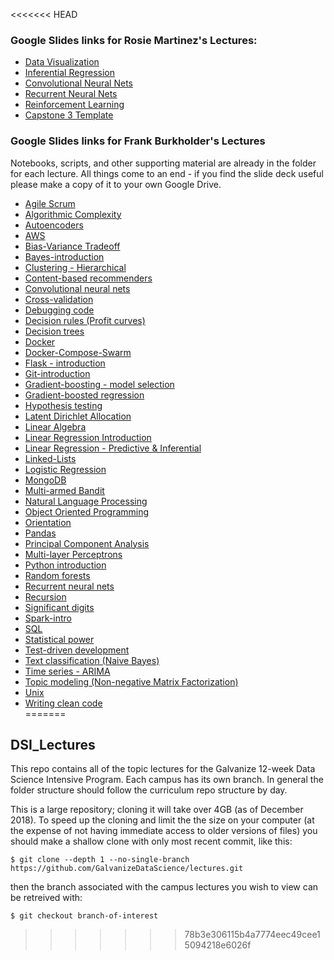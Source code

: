 <<<<<<< HEAD
### Google Slides links for Rosie Martinez's Lectures:

* [Data Visualization](https://docs.google.com/presentation/d/1uyEpWDwSEf0OuCjJOW_mdf9qac8D3PGijI9s4PSMaGY/edit?usp=sharing)
* [Inferential Regression](https://docs.google.com/presentation/d/1SPJGtJR4f0KzFRIsNL3abkGJkti7gQhoAIosFksiBXM/edit?usp=sharing)
* [Convolutional Neural Nets](https://docs.google.com/presentation/d/1xpd-feQQH_z5tS8Idu6B9l8zgm8VbFVGZAWiqc1rzso/edit?usp=sharing)
* [Recurrent Neural Nets](https://docs.google.com/presentation/d/1psCatXrvMVwX-BbANed3GCjfU_C2x30kUTA3ALK-Rqc/edit?usp=sharing)
* [Reinforcement Learning](https://docs.google.com/presentation/d/1m0owoU-KBrUaPdDRLVAqqmY_pSQS50evh_34Cw0DVPE/edit?usp=sharing)
* [Capstone 3 Template](https://docs.google.com/presentation/d/1f0Ot6hVFRDpAsAtyYtcernCfFamIXAkL4XLKx0WzBWY/edit?usp=sharing)
### Google Slides links for Frank Burkholder's Lectures
Notebooks, scripts, and other supporting material are already in the folder for each lecture.
All things come to an end - if you find the slide deck useful please make a copy of it to your own Google Drive.

* [Agile Scrum](https://docs.google.com/presentation/d/1hJdDOGhxY3RE96JXeiuF0qtvg1NSW1A95DBQzQC232E/edit?usp=sharing)    
* [Algorithmic Complexity](https://docs.google.com/presentation/d/1knatdP74wmR4b4NaEP89mQlYopq1rJnuH8gn9yMts9o/edit?usp=sharing)  
* [Autoencoders](https://docs.google.com/presentation/d/1qkV8T_NzBL0JJvLpCXRVJl266-jvO-QagM_04PD93JY/edit?usp=sharing)    
* [AWS](https://docs.google.com/presentation/d/1bcMj0FMPPEV9IMKyTOO0f84evuMM1hQ8vmTXRmt3in8/edit?usp=sharing)
* [Bias-Variance Tradeoff](https://docs.google.com/presentation/d/1mv3dPhEIlkmFjSCzkMCNagHGjgew81Ivyu07icap89g/edit?usp=sharing)  
* [Bayes-introduction](https://docs.google.com/presentation/d/1TmksSvpuwIp4cUNWt893ZnTNsl2RNoy_eXQ9vjKDAAw/edit?usp=sharing)   
* [Clustering - Hierarchical](https://docs.google.com/presentation/d/1Z88HcA7x4s5Iwz_5vy-XKZHd1QRBsiQmoK_mllFJh_o/edit?usp=sharing)    
* [Content-based recommenders](https://docs.google.com/presentation/d/19L9Fo4v2Qr9tbhD1y30m3prtPah7SVRA6cIpVX-jJPM/edit?usp=sharing)    
* [Convolutional neural nets](https://docs.google.com/presentation/d/1z4yIGI7Jo8k9LPtsMkqsjLRlQPwj6bUzIoj7jcnyTMk/edit?usp=sharing)  
* [Cross-validation](https://docs.google.com/presentation/d/1XoV8bf4kGiqxDNpQ3vppqEOSH8MWplK4F_s86IURhL8/edit?usp=sharing)  
* [Debugging code](https://docs.google.com/presentation/d/1cwjq2YVzR7OFK5TiCqt5U1q_BRS_kFEt_Nz2IseTKBw/edit?usp=sharing)    
* [Decision rules (Profit curves)](https://docs.google.com/presentation/d/1yQpKdPt5hy6BOupJtfj4z43YmEGvyo8gnHeix_t_XcI/edit?usp=sharing)    
* [Decision trees](https://docs.google.com/presentation/d/1x_bmyvHkLrP1auyyWRMDUmy12sG5gG0Pf5XGM4GF3k4/edit?usp=sharing)    
* [Docker](https://docs.google.com/presentation/d/1T0HJoTzS6E0kTCShZaLTFz3k9BOb4LK9ZmwSzsBWBFc/edit?usp=sharing)    
* [Docker-Compose-Swarm](https://docs.google.com/presentation/d/1f5RqYwg6rUDJ8f2jVny4HppaEA30I5K0HCQFMeRmA20/edit?usp=sharing)    
* [Flask - introduction](https://docs.google.com/presentation/d/1-KTMscALV89e3cB4oX10DLU_EW7MHruM8OhbEBEu6nI/edit?usp=sharing)   
* [Git-introduction](https://docs.google.com/presentation/d/1T55iNn-KTaSBI_7NGL3xClgTnFuDNWBVrleaAKnFH50/edit?usp=sharing) 
* [Gradient-boosting - model selection](https://docs.google.com/presentation/d/1flI6Dlsgkyp9roRDOMR8VM39oh9NOt5OkGqMNbVmyaE/edit?usp=sharing)  
* [Gradient-boosted regression](https://docs.google.com/presentation/d/16T9CRCVV0lTkO4eqLFn_Loch43bTi4t-6tcSlGu1MqM/edit?usp=sharing)  
* [Hypothesis testing](https://docs.google.com/presentation/d/1E6y5jMxRdx4zW7F_M46-X2KZwQRch_7qH6h4-a5jP_A/edit?usp=sharing)  
* [Latent Dirichlet Allocation](https://docs.google.com/presentation/d/1hiaqlT8fODlTOEiNT3VU4mb-xEt9247x1RGANbX4JQI/edit?usp=sharing) 
* [Linear Algebra](https://docs.google.com/presentation/d/1dmON988jQGmsv8dKbbnZtVZU5TcQ4QuJ71Kg5HLyeos/edit?usp=sharing)  
* [Linear Regression Introduction](https://docs.google.com/presentation/d/1TuZpeCKaKxlRzGiVUHJAXDNgoPpf6GO0X5_L1qlhPwY/edit?usp=sharing) 
* [Linear Regression - Predictive & Inferential](https://docs.google.com/presentation/d/1d_TP3mjFxcPtGetCUPe76u5F0AKlrs_btmfM_NY8kGI/edit?usp=sharing) 
* [Linked-Lists](https://docs.google.com/presentation/d/1YqXzUaPzfiJois3sLAN9Qt_pBuB49aGN7kO6YHD4O5c/edit?usp=sharing)    
* [Logistic Regression](https://docs.google.com/presentation/d/1fY9aMWJuKzeDZaXDUBklArXi1hqdrDTTsvp-eNbC_0E/edit?usp=sharing)  
* [MongoDB](https://docs.google.com/presentation/d/1U9NCwl37GZgFX43-MzOG-6hXnxC2tnmWmGBpPoIHKPc/edit?usp=sharing)
* [Multi-armed Bandit](https://docs.google.com/presentation/d/1dGjROI1kk5pNfr2UU7__XRquM9_K3vPaJ0naLHjJJcU/edit?usp=sharing)
* [Natural Language Processing](https://docs.google.com/presentation/d/1hShNOg3Jp-_K0NeUtkTPdWIslbRGEQ5ETE_xas1lr9o/edit?usp=sharing) 
* [Object Oriented Programming](https://docs.google.com/presentation/d/15N4PLAXoak18DaM7uEendxk4v_1iK0hL0FwPcQENdcg/edit?usp=sharing) 
* [Orientation](https://docs.google.com/presentation/d/1LgosUjNbAGaCjba6qHxLZx7EHGbWUIaFwJEeJcPPsEU/edit?usp=sharing) 
* [Pandas](https://docs.google.com/presentation/d/1eZX2ntGDRE94TeVPcaopCZitrnfrxMsM3US1zGsD90s/edit?usp=sharing) 
* [Principal Component Analysis](https://docs.google.com/presentation/d/1eWAFuN2wuVg0W-fgjbW1LggN8ia7todMoQnTxNejeqw/edit?usp=sharing)  
* [Multi-layer Perceptrons](https://docs.google.com/presentation/d/1mgdfMSUElfUdCAQVEf70vjUvk_2n81a7cLudCftNEqo/edit?usp=sharing)  
* [Python introduction](https://docs.google.com/presentation/d/1aW1Y3mhHSi0HtYae_TfkofeMSsKWksbQFC2lWjSURMI/edit?usp=sharing) 
* [Random forests](https://docs.google.com/presentation/d/13HpLUdZ9WGHFIVkF313d3zxqtiSE8Oavo42ZO4kyzeU/edit?usp=sharing) 
* [Recurrent neural nets](https://docs.google.com/presentation/d/1IMPIJN4fgaBN3jhq2LL-aLbS6RFIk1NIfpAzhv3nkZ8/edit?usp=sharing)  
* [Recursion](https://docs.google.com/presentation/d/1TTykaEW_3jR1M8wXZ1W6HdbMWINNuQK9petox9-rWCI/edit?usp=sharing) 
* [Significant digits](https://docs.google.com/presentation/d/1a1LOuiBDxQbEFSnEbGKtA9sCBGakjF7p_0aF_a99nTs/edit?usp=sharing)  
* [Spark-intro](https://docs.google.com/presentation/d/1YT2tCkTQB8Eb2gB6qj9Lp-mO_Rb0G5opHgN5bgBaTWg/edit?usp=sharing)  
* [SQL](https://docs.google.com/presentation/d/1P3q4ibjcJHkD09nrECqTYoIooROvwA20VdteE6xF9RU/edit?usp=sharing) 
* [Statistical power](https://docs.google.com/presentation/d/14tHF8qbmgwCKQsfwrslOp6XP1eSb5wI_P9otcH9mgw8/edit?usp=sharing)  
* [Test-driven development](https://docs.google.com/presentation/d/1hoJog7eTwOD8QS6cSzdjghLuAm4O1w1yJG-NfJYm_Hw/edit?usp=sharing) 
* [Text classification (Naive Bayes)](https://docs.google.com/presentation/d/1870AswuLwGDyaP2T03zioVsWDJ_32c9_v36evtHhVMk/edit?usp=sharing) 
* [Time series - ARIMA](https://docs.google.com/presentation/d/1pnW3zhxn4RO5S30EKA-kkz_AkpfCsKHCw3LFibEirGw/edit?usp=sharing)  
* [Topic modeling (Non-negative Matrix Factorization)](https://docs.google.com/presentation/d/1K2FY9EJ_WdsV-OaOhaNrPPS07GtLgwkLDkGmnPaEgvs/edit?usp=sharing) 
* [Unix](https://docs.google.com/presentation/d/1p_BATU6KuIP4PdxEVnovcwMmxotsBrzB4NgHccSlSRo/edit?usp=sharing)  
* [Writing clean code](https://docs.google.com/presentation/d/1ahUWRHfC_OL0s1pFg2HqC38J-qAuuf-eGYlNIqk_foU/edit?usp=sharing)  
=======
## DSI_Lectures

This repo contains all of the topic lectures for the Galvanize 12-week Data Science Intensive Program. Each campus has its own branch. In general the folder structure should follow the curriculum repo structure by day.

This is a large repository; cloning it will take over 4GB (as of December 2018). To speed up the cloning and limit the the size on your computer (at the expense of not having immediate access to older versions of files) you should make a shallow clone with only most recent commit, like this:

`$ git clone --depth 1 --no-single-branch https://github.com/GalvanizeDataScience/lectures.git`

then the branch associated with the campus lectures you wish to view can be retreived with:

`$ git checkout branch-of-interest`
>>>>>>> 78b3e306115b4a7774eec49cee15094218e6026f
